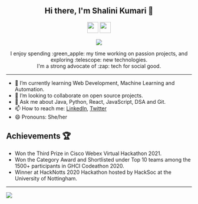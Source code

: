 
<div align="center">
  <h2>
    Hi there, I'm Shalini Kumari 👋 </h2>
<p> <a href="https://twitter.com/shalinikumari50"><img height="30" src="https://img.shields.io/badge/twitter-%231DA1F2.svg?&style=for-the-badge&logo=twitter&logoColor=white" /></a>
<a href="https://www.linkedin.com/in/shalinikumari50/"><img height="30" src="https://img.shields.io/badge/linkedin-blue.svg?&style=for-the-badge&logo=linkedin&logoColor=white" /></a></p>

  
<img src="http://gif.co/qJZq.gif">
 
  <p>I enjoy spending :green_apple: my time working on passion projects, and exploring :telescope:  new technologies. <br> 
    I'm a strong advocate of  :zap: tech for social good.</p> 
</div>

---
-   🌱 I’m currently learning Web Development, Machine Learning and Automation.
-   👯 I’m looking to collaborate on open source projects.
-   💬 Ask me about Java, Python, React, JavaScript, DSA and Git.
-   📫 How to reach me: [LinkedIn](https://www.linkedin.com/in/shalinikumari50/), [Twitter](https://twitter.com/shalinikumari50)
-   😄 Pronouns: She/her


## Achievements :trophy:
- Won the Third Prize in Cisco Webex Virtual Hackathon 2021.
- Won the Category Award and Shortlisted under Top 10 teams among the 1500+ participants in GHCI Codeathon 2020.
- Winner at HackNotts 2020 Hackathon hosted by HackSoc at the University of Nottingham.
<!-- ### Profile Views :eyes:
![Visitor Count](https://profile-counter.glitch.me/{shalinikumari50}/count.svg) -->
---
<img src="https://github-readme-stats.vercel.app/api?username=shalinikumari50&count_private=true&theme=dark&show_icons=true&hide=stars&include_all_commits=true">

